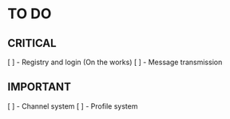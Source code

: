 
# TO DO

## CRITICAL

[ ] - Registry and login (On the works)
[ ] - Message transmission

## IMPORTANT

[ ] - Channel system
[ ] - Profile system
